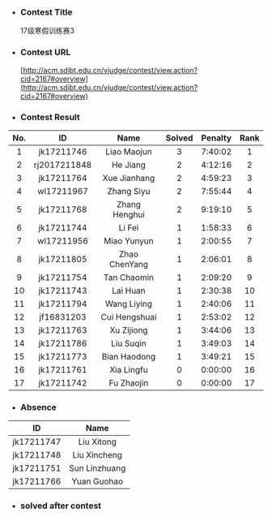 * ### Contest Title
    17级寒假训练赛3
* ### Contest URL
    [http://acm.sdibt.edu.cn/vjudge/contest/view.action?cid=2167#overview](http://acm.sdibt.edu.cn/vjudge/contest/view.action?cid=2167#overview)
* ### Contest Result
| No.| ID| Name| Solved| Penalty| Rank | 
| :-: | :-: | :-: | :-: | :-: | :-: |
| 1 | jk17211746 | Liao Maojun | 3 | 7:40:02 | 1 |
| 2 | rj2017211848 | He Jiang | 2 | 4:12:16 | 2 |
| 3 | jk17211764 | Xue Jianhang | 2 | 4:59:23 | 3 |
| 4 | wl17211967 | Zhang Siyu | 2 | 7:55:44 | 4 |
| 5 | jk17211768 | Zhang Henghui | 2 | 9:19:10 | 5 |
| 6 | jk17211744 | Li Fei | 1 | 1:58:33 | 6 |
| 7 | wl17211956 | Miao Yunyun | 1 | 2:00:55 | 7 |
| 8 | jk17211805 | Zhao ChenYang | 1 | 2:06:01 | 8 |
| 9 | jk17211754 | Tan Chaomin | 1 | 2:09:20 | 9 |
| 10 | jk17211743 | Lai Huan | 1 | 2:30:38 | 10 |
| 11 | jk17211794 | Wang Liying | 1 | 2:40:06 | 11 |
| 12 | jf16831203 | Cui Hengshuai | 1 | 2:53:02 | 12 |
| 13 | jk17211763 | Xu Zijiong | 1 | 3:44:06 | 13 |
| 14 | jk17211786 | Liu Suqin | 1 | 3:49:03 | 14 |
| 15 | jk17211773 | Bian Haodong | 1 | 3:49:21 | 15 |
| 16 | jk17211761 | Xia Lingfu | 0 | 0:00:00 | 16 |  
| 17 | jk17211742 | Fu Zhaojin | 0 | 0:00:00 | 17 |

* ### Absence

| ID | Name |
| :-: | :-: |
| jk17211747 | Liu Xitong |
| jk17211748 | Liu Xincheng |
| jk17211751 | Sun Linzhuang |
| jk17211766 | Yuan Guohao |


* ### solved after contest
